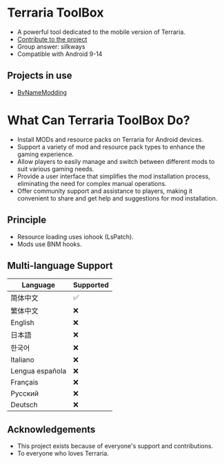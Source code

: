 # Terraria ToolBox

* A powerful tool dedicated to the mobile version of Terraria.
* [Contribute to the project](http://qm.qq.com/cgi-bin/qm/qr?_wv=1027&k=4_FgF6B2vAHURKYQeM-iU3hgXgLa5yao&authKey=uVaNXW3raKeD3M6lx9RryVaH0xC6hRsxfklNoYYB1FMIeOLlEChlrfD%2FbW9TsRkC&noverify=0&group_code=960014110)
* Group answer: silkways
* Compatible with Android 9-14

## Projects in use

* [ByNameModding](https://github.com/ByNameModding/BNM-Android)

# What Can Terraria ToolBox Do?

* Install MODs and resource packs on Terraria for Android devices.
* Support a variety of mod and resource pack types to enhance the gaming experience.
* Allow players to easily manage and switch between different mods to suit various gaming needs.
* Provide a user interface that simplifies the mod installation process, eliminating the need for complex manual operations.
* Offer community support and assistance to players, making it convenient to share and get help and suggestions for mod installation.

## Principle

* Resource loading uses iohook (LsPatch).
* Mods use BNM hooks.

## Multi-language Support

| Language             | Supported |
| ------------------- | --------- |
| 简体中文         | ✅️     |
| 繁体中文         | ❌       |
| English          | ❌       |
| 日本語           | ❌       |
| 한국어           | ❌       |
| Italiano         | ❌       |
| Lengua española | ❌       |
| Français        | ❌       |
| Русский   | ❌       |
| Deutsch          | ❌       |

## Acknowledgements

* This project exists because of everyone's support and contributions.
* To everyone who loves Terraria.

